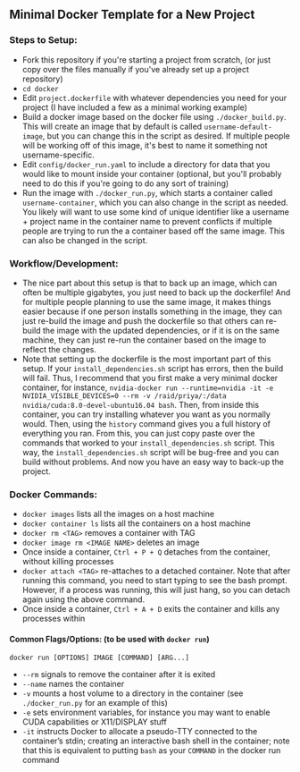 ## Minimal Docker Template for a New Project

### Steps to Setup:
* Fork this repository if you're starting a project from scratch, (or just copy over the files manually if you've already set up a project repository)
* ```cd docker```
* Edit ```project.dockerfile``` with whatever dependencies you need for your project (I have included a few as a minimal working example)
* Build a docker image based on the docker file using ```./docker_build.py```. This will create an image that by default is called ```username-default-image```, but you can change this in the script as desired. If multiple people will be working off of this image, it's best to name it something not username-specific.
* Edit ```config/docker_run.yaml``` to include a directory for data that you would like to mount inside your container (optional, but you'll probably need to do this if you're going to do any sort of training)
* Run the image with ```./docker_run.py```, which starts a container called ```username-container```, which you can also change in the script as needed. You likely will want to use some kind of unique identifier like a username + project name in the container name to prevent conflicts if multiple people are trying to run the a container based off the same image. This can also be changed in the script.

### Workflow/Development:
* The nice part about this setup is that to back up an image, which can often be multiple gigabytes, you just need to back up the dockerfile! And for multiple people planning to use the same image, it makes things easier because if one person installs something in the image, they can just re-build the image and push the dockerfile so that others can re-build the image with the updated dependencies, or if it is on the same machine, they can just re-run the container based on the image to reflect the changes.
* Note that setting up the dockerfile is the most important part of this setup. If your ```install_dependencies.sh``` script has errors, then the build will fail. Thus, I recommend that you first make a very minimal docker container, for instance, ```nvidia-docker run --runtime=nvidia -it -e NVIDIA_VISIBLE_DEVICES=0 --rm -v /raid/priya/:/data nvidia/cuda:8.0-devel-ubuntu16.04 bash```. Then, from inside this container, you can try installing whatever you want as you normally would. Then, using the ```history``` command gives you a full history of everything you ran. From this, you can just copy paste over the commands that worked to your ```install_dependencies.sh``` script. This way, the ```install_dependencies.sh``` script will be bug-free and you can build without problems. And now you have an easy way to back-up the project. 

### Docker Commands:
* ```docker images``` lists all the images on a host machine
* ```docker container ls``` lists all the containers on a host machine
* ```docker rm <TAG>``` removes a container with TAG
* ```docker image rm <IMAGE NAME>``` deletes an image
* Once inside a container, ```Ctrl + P + Q``` detaches from the container, without killing processes
* ```docker attach <TAG>``` re-attaches to a detached container. Note that after running this command, you need to start typing to see the bash prompt. However, if a process was running, this will just hang, so you can detach again using the above command.
* Once inside a container, ```Ctrl + A + D``` exits the container and kills any processes within
#### Common Flags/Options: (to be used with ```docker run```)
```docker run [OPTIONS] IMAGE [COMMAND] [ARG...]```
* ```--rm``` signals to remove the container after it is exited 
* ```--name``` names the container 
* ```-v``` mounts a host volume to a directory in the container (see ```./docker_run.py``` for an example of this)
* ```-e``` sets environment variables, for instance you may want to enable CUDA capabilities or X11/DISPLAY stuff
* ```-it``` instructs Docker to allocate a pseudo-TTY connected to the container’s stdin; creating an interactive bash shell in the container; note that this is equivalent to putting ```bash``` as your ```COMMAND``` in the docker run command
